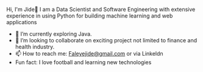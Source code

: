  Hi, I'm Jide👋
 I am a Data Scientist and Software Engineering with extensive experience in using Python for building machine learning and web applications
- 🌱 I’m currently exploring Java.
- 💞️ I’m looking to collaborate on exciting project not limited to finance and health industry.
- 📫 How to reach me:
Faleyejide@gmail.com or via Linkeldn 
- Fun fact: I love football and learning new technologies 
<!---
Faleye-jide/Faleye-jide is a ✨ special ✨ repository because its `README.md` (this file) appears on your GitHub profile.
You can click the Preview link to take a look at your changes.
--->
